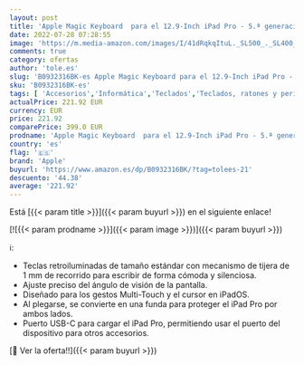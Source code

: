```yaml
---
layout: post
title: 'Apple Magic Keyboard  para el 12.9-Inch iPad Pro - 5.ª generación  - Danés - en Blanco'
date: 2022-07-28 07:28:55
image: 'https://m.media-amazon.com/images/I/41dRqkqItuL._SL500_._SL400_.jpg'
comments: true
category: ofertas
author: 'tole.es'
slug: 'B0932316BK-es Apple Magic Keyboard para el 12.9-Inch iPad Pro - 5.ª...'
sku: 'B0932316BK-es'
tags: [ 'Accesorios','Informática','Teclados','Teclados, ratones y periféricos de entrada','apple','ipad','🇪🇸', ]
actualPrice: 221.92 EUR
currency: EUR
price: 221.92
comparePrice: 399.0 EUR
prodname: 'Apple Magic Keyboard  para el 12.9-Inch iPad Pro - 5.ª generación  - Danés - en Blanco'
country: 'es'
flag: '🇪🇸'
brand: 'Apple'
buyurl: 'https://www.amazon.es/dp/B0932316BK/?tag=tolees-21'
descuento: '44.38'
average: '221.92'
---
```


Está [{{< param title >}}]({{< param buyurl >}}) en el siguiente enlace!

[![{{< param prodname >}}]({{< param image >}})]({{< param buyurl >}})

ℹ️:

- Teclas retroiluminadas de tamaño estándar con mecanismo de tijera de 1 mm de recorrido para escribir de forma cómoda y silenciosa.
- Ajuste preciso del ángulo de visión de la pantalla.
- Diseñado para los gestos Multi-Touch y el cursor en iPadOS.
- Al plegarse, se convierte en una funda para proteger el iPad Pro por ambos lados.
- Puerto USB-C para cargar el iPad Pro, permitiendo usar el puerto del dispositivo para otros accesorios.

[🛒 Ver la oferta!!]({{< param buyurl >}})
